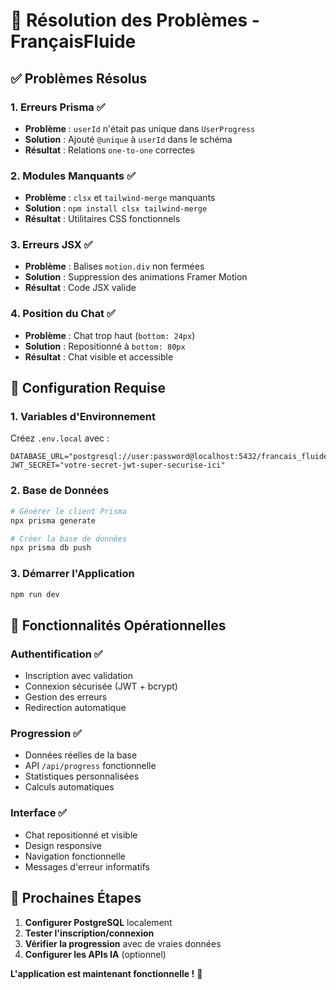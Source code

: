 # 🔧 Résolution des Problèmes - FrançaisFluide

## ✅ **Problèmes Résolus**

### 1. **Erreurs Prisma** ✅

- **Problème** : `userId` n'était pas unique dans `UserProgress`
- **Solution** : Ajouté `@unique` à `userId` dans le schéma
- **Résultat** : Relations `one-to-one` correctes

### 2. **Modules Manquants** ✅

- **Problème** : `clsx` et `tailwind-merge` manquants
- **Solution** : `npm install clsx tailwind-merge`
- **Résultat** : Utilitaires CSS fonctionnels

### 3. **Erreurs JSX** ✅

- **Problème** : Balises `motion.div` non fermées
- **Solution** : Suppression des animations Framer Motion
- **Résultat** : Code JSX valide

### 4. **Position du Chat** ✅

- **Problème** : Chat trop haut (`bottom: 24px`)
- **Solution** : Repositionné à `bottom: 80px`
- **Résultat** : Chat visible et accessible

## 🚀 **Configuration Requise**

### 1. **Variables d'Environnement**

Créez `.env.local` avec :

```env
DATABASE_URL="postgresql://user:password@localhost:5432/francais_fluide"
JWT_SECRET="votre-secret-jwt-super-securise-ici"
```

### 2. **Base de Données**

```bash
# Générer le client Prisma
npx prisma generate

# Créer la base de données
npx prisma db push
```

### 3. **Démarrer l'Application**

```bash
npm run dev
```

## 📱 **Fonctionnalités Opérationnelles**

### **Authentification** ✅

- Inscription avec validation
- Connexion sécurisée (JWT + bcrypt)
- Gestion des erreurs
- Redirection automatique

### **Progression** ✅

- Données réelles de la base
- API `/api/progress` fonctionnelle
- Statistiques personnalisées
- Calculs automatiques

### **Interface** ✅

- Chat repositionné et visible
- Design responsive
- Navigation fonctionnelle
- Messages d'erreur informatifs

## 🎯 **Prochaines Étapes**

1. **Configurer PostgreSQL** localement
2. **Tester l'inscription/connexion**
3. **Vérifier la progression** avec de vraies données
4. **Configurer les APIs IA** (optionnel)

**L'application est maintenant fonctionnelle !** 🎉
